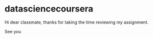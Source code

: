 # datasciencecoursera

Hi dear classmate, thanks for taking the time reviewing my assignment.

See you
